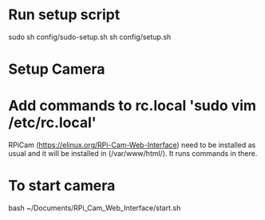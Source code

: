 # Run setup script
sudo sh config/sudo-setup.sh
sh config/setup.sh

# Setup Camera
# Add commands to rc.local 'sudo vim /etc/rc.local'
RPiCam (https://elinux.org/RPi-Cam-Web-Interface) need to be installed as usual and it will be installed in (/var/www/html/). It runs commands in there.

# To start camera
bash ~/Documents/RPi_Cam_Web_Interface/start.sh 


